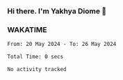 ### Hi there. I'm Yakhya Diome 👋

### WAKATIME
<!--START_SECTION:waka-->

```txt
From: 20 May 2024 - To: 26 May 2024

Total Time: 0 secs

No activity tracked
```

<!--END_SECTION:waka-->
